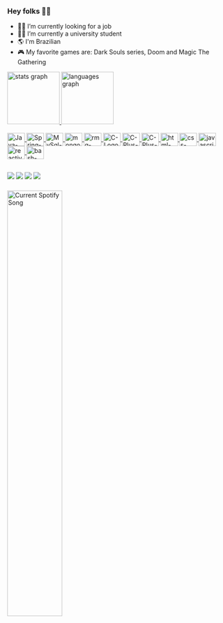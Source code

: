 ### Hey folks 🖖🤓
  
- 🕵️‍♂️ I’m currently looking for a job
- 👨‍🎓 I’m currently a university student
- 🌎 I'm Brazilian
- 🎮 My favorite games are: Dark Souls series, Doom and Magic The Gathering

<div>
  <a href="https://github.com/leandrofmoraes">
  <img src="https://github-readme-stats.vercel.app/api?username=leandrofmoraes&hide_title=true&hide_rank=false&show_icons=true&include_all_commits=true&count_private=true&disable_animations=false&theme=tokyonight&locale=en&hide_border=false&order=1" height="120" alt="stats graph" />
  <img src="https://github-readme-stats.vercel.app/api/top-langs?username=leandrofmoraes&locale=en&hide_title=false&layout=compact&card_width=320&langs_count=5&theme=tokyonight&hide_border=false&order=2" height="120" alt="languages graph"  />
</div>
  
<div style="display: inline_block"><br>
  <img align="center"alt="Java-Logo" height="30" width="40" src="https://cdn.jsdelivr.net/gh/devicons/devicon/icons/java/java-plain.svg" />  
  <img align="center"alt="Spring-Logo" height="30" width="40" src="https://cdn.jsdelivr.net/gh/devicons/devicon/icons/spring/spring-original.svg" /> 
  <img align="center"alt="MySql-Logo" height="30" width="40" src="https://cdn.jsdelivr.net/gh/devicons/devicon/icons/mysql/mysql-original.svg" />
  <img align="center"alt="mongoDB-Logo" height="30" width="40" src="https://cdn.jsdelivr.net/gh/devicons/devicon/icons/mongodb/mongodb-original-wordmark.svg" />
  <img align="center"alt="rmq-Logo" height="30" width="40" src="https://icon.icepanel.io/Technology/svg/RabbitMQ.svg">
  <img align="center"alt="C-Logo" height="30" width="40" src="https://cdn.jsdelivr.net/gh/devicons/devicon/icons/c/c-original.svg" />
  <img align="center"alt="C-Plus-Plus-Logo" height="30" width="40" src="https://cdn.jsdelivr.net/gh/devicons/devicon/icons/cplusplus/cplusplus-original.svg" />
  <img align="center"alt="C-Plus-Plus-Logo" height="30" width="40" src="https://cdn.jsdelivr.net/gh/devicons/devicon/icons/lua/lua-original.svg" />
  <img align="center"alt="html-Logo" height="30" width="40" src="https://cdn.jsdelivr.net/gh/devicons/devicon/icons/html5/html5-original.svg">
  <img align="center"alt="css-Logo" height="30" width="40" src="https://cdn.jsdelivr.net/gh/devicons/devicon/icons/css3/css3-original.svg">
  <img align="center"alt="javascript-Logo" height="30" width="40" src="https://cdn.jsdelivr.net/gh/devicons/devicon/icons/javascript/javascript-original.svg" />
  <img align="center"alt="reactive-Logo" height="30" width="40" src="https://cdn.jsdelivr.net/gh/devicons/devicon/icons/react/react-original.svg" />
  <img align="center"alt="bash-Logo" height="30" width="40" src="https://cdn.jsdelivr.net/gh/devicons/devicon/icons/bash/bash-original.svg" />
  
  
</div>

##
  
<div>
  <a href="https://linktr.ee/leandrofmoraes" target="_blank"><img src="https://img.shields.io/badge/Linktree-43E55E?style=for-the-badge&logo=linktree&logoColor=black" target="_blank"></a>
  <a href="https://www.linkedin.com/in/leandro-fmoraes" target="_blank"><img src="https://img.shields.io/badge/LinkedIn-0077B5?style=for-the-badge&logo=linkedin&logoColor=white" target="_blank"></a>
  <a href="https://open.spotify.com/user/12162453917?si=R4X_l0rmQP-axod2liF6eQ" target="_blank"><img src="https://img.shields.io/badge/Spotify-1ED760?&style=for-the-badge&logo=spotify&logoColor=white" target="_blank"></a>
  <a href="https://steamcommunity.com/id/leofmetal" target="_blank"><img src="https://img.shields.io/badge/Steam-000000?style=for-the-badge&logo=steam&logoColor=white" target="_blank"></a>

###
  <a href="https://github.com/tthn0/Spotify-Readme">
  <img allign="left" width="50%" src="http://spotify-readme-liard.vercel.app/api?theme=dark" alt="Current Spotify Song">
</a>
  
</div>

<!--
**leandrofmoraes/leandrofmoraes** is a ✨ _special_ ✨ repository because its `README.md` (this file) appears on your GitHub profile.

Here are some ideas to get you started:

- 🔭 I’m currently working on ...
- 🌱 I’m currently learning ...
- 👯 I’m looking to collaborate on ...
- 🤔 I’m looking for help with ...
- 💬 Ask me about ...
- 📫 How to reach me: ...
- 😄 Pronouns: ...
- ⚡ Fun fact: ...
-->
